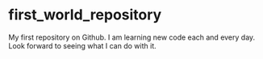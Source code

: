 # first_world_repository
My first repository on Github.
I am learning new code each and every day.  Look forward to seeing what I can do with it.
